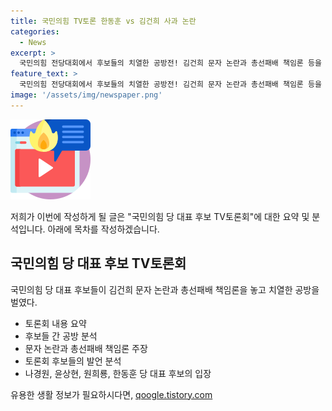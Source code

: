 ```yaml
---
title: 국민의힘 TV토론 한동훈 vs 김건희 사과 논란
categories:
  - News
excerpt: >
  국민의힘 전당대회에서 후보들의 치열한 공방전! 김건희 문자 논란과 총선패배 책임론 등을 놓고 강력한 비판과 요구가 오가는 가운데, 각 후보들의 입장과 책임론이 대립되는 토론회가 이뤄졌다. 한동훈 캠프 측은 사과불발 책임론에 강하게 반발하며, 해당 논란에 대한 공세를 펼치고 있다. 또한, 원희룡 전 국토교통부 장관은 사천의혹 제기에 대해 침묵을 지켰으며, 후보들 간의 주도권 토론에서 강력한 공방이 이어졌다.
feature_text: >
  국민의힘 전당대회에서 후보들의 치열한 공방전! 김건희 문자 논란과 총선패배 책임론 등을 놓고 강력한 비판과 요구가 오가는 가운데, 각 후보들의 입장과 책임론이 대립되는 토론회가 이뤄졌다. 한동훈 캠프 측은 사과불발 책임론에 강하게 반발하며, 해당 논란에 대한 공세를 펼치고 있다. 또한, 원희룡 전 국토교통부 장관은 사천의혹 제기에 대해 침묵을 지켰으며, 후보들 간의 주도권 토론에서 강력한 공방이 이어졌다.
image: '/assets/img/newspaper.png'
---
```


<p><img src="/assets/img/news.png" alt="rentncar 속보" /></p>

<p>저희가 이번에 작성하게 될 글은 "국민의힘 당 대표 후보 TV토론회"에 대한 요약 및 분석입니다. 아래에 목차를 작성하겠습니다.</p>

<h2 data-ke-size="size26">국민의힘 당 대표 후보 TV토론회</h2>

<p>국민의힘 당 대표 후보들이 김건희 문자 논란과 총선패배 책임론을 놓고 치열한 공방을 벌였다.</p>

<ul>
  <li>토론회 내용 요약</li>
  <li>후보들 간 공방 분석</li>
  <li>문자 논란과 총선패배 책임론 주장</li>
  <li>토론회 후보들의 발언 분석</li>
  <li>나경원, 윤상현, 원희룡, 한동훈 당 대표 후보의 입장</li>
</ul>

<p data-ke-size="size16"></p>
유용한 생활 정보가 필요하시다면, <a href="https://qoogle.tistory.com" rel="dofollow">qoogle.tistory.com</a>


